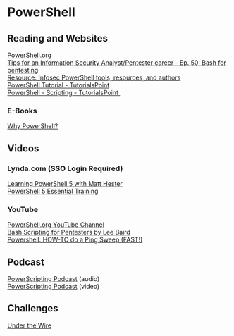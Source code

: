 # PowerShell

## Reading and Websites
[PowerShell.org](https://powershell.org "powershell.org")    
[Tips for an Information Security Analyst/Pentester career - Ep. 50: Bash for pentesting](https://www.peerlyst.com/posts/tips-for-an-information-security-analyst-pentester-career-ep-50-bash-for-pentesting-mattia-campagnano-13-years-experience-akron-oh?trk=tag_page_posts_panel_activity_feed "Tips for an Information Security Analyst/Pentester career - Ep. 50: Bash for pentesting")     
[Resource: Infosec PowerShell tools, resources, and authors](https://www.peerlyst.com/posts/resource-infosec-powershell-tools-resources-and-authors?trk=search_page_search_result "Resource: Infosec PowerShell tools, resources, and authors")    
[PowerShell Tutorial - TutorialsPoint](https://www.tutorialspoint.com/powershell/index.htm "Powershell Tutoria")    
[PowerShell - Scripting - TutorialsPoint ](https://www.tutorialspoint.com/powershell/powershell_scripting.htm "PowerShell - Scripting - TutorialsPoint")   
### E-Books
[Why PowerShell?](https://leanpub.com/whypowershell "Why PowerShell?")    
## Videos
### Lynda.com (SSO Login Required)
[Learning PowerShell 5 with Matt Hester](https://www.lynda.com/IT-tutorials/Understanding-PowerShell-5-0/486042-2.html?org=nu.edu "Learning PowerShell 5 with Matt Hessler")    
[PowerShell 5 Essential Training](https://www.lynda.com/PowerShell-tutorials/Up-Running-PowerShell-5/189402-2.html?org=nu.edu "PowerShell 5 Essential Training")    
### YouTube
[PowerShell.org YouTube Channel](https://www.youtube.com/powershellorg "PowerSHell.org YouTube Channel")    
[Bash Scripting for Pentesters by Lee Baird](https://youtu.be/smbeKPDVs2I "Bash Scripting for Pentesters by Lee Baird")    
[Powershell: HOW-TO do a Ping Sweep (FAST!)](https://youtu.be/uuA2hWsuTOw "Powershell: HOW-TO do a Ping Sweep (FAST!)")    
## Podcast
[PowerScripting Podcast](http://powerscripting.libsyn.com "PowerScripting Podcast ") (audio)   
[PowerScripting Podcast](https://www.youtube.com/user/PowerScriptingLive "PowerScripting Podcast") (video)    

## Challenges
[Under the Wire](http://www.underthewire.tech "Under The Wire")    


